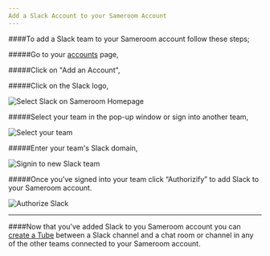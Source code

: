 ```yaml
---
Add a Slack Account to your Sameroom Account
---
```


####To add a Slack team to your Sameroom account follow these steps;

#####Go to your <a href="https://sameroom.io/accounts/" target="_blank">accounts</a> page,

#####Click on "Add an Account",

#####Click on the Slack logo,

![Select Slack on Sameroom Homepage](https://in.kato.im/c8e64565780f6a93e7b78d70bba93f0e185d0c87199736f14f961fea3d7ed5f8/Sameroom%20Select%20Slack.png)


#####Select your team in the pop-up window or sign into another team,

![Select your team](https://in.kato.im/240cbcbb342402312fa7151b4bd2e675c6e382bfcfd53d0fc237fff2ea31ede/Sameroom%20Select%20Slack%20Team%20copy.png)


#####Enter your team's Slack domain,

![Signin to new Slack team](https://in.kato.im/94113cdefdeab86c7efc52184afcb4a1433708dc46bec82ad8860cff679aa51/Sameroom%20Sign%20In%20Slack.png)


#####Once you’ve signed into your team click “Authorizify” to add Slack to your Sameroom account.

![Authorize Slack](https://in.kato.im/87ae75b3e8b55eb5a119eaa24ec391de561c3869bdb3855a8c9a71bcba5cb155/Sameroom%20Authorize%20Slack%20copy.png)

---

####Now that you've added Slack to you Sameroom account you can [create a Tube](/getting-started/en/tubes-portals/tubes) between a Slack channel and a chat room or channel in any of the other teams connected to your Sameroom account.
